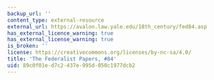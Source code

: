 ```yaml
---
backup_url: ''
content_type: external-resource
external_url: https://avalon.law.yale.edu/18th_century/fed84.asp
has_external_licence_warning: true
has_external_license_warning: true
is_broken: ''
license: https://creativecommons.org/licenses/by-nc-sa/4.0/
title: 'The Federalist Papers, #84'
uid: 89c0f01e-d7c2-437e-995d-050c1977dcb2
---
```

